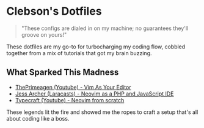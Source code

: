 # Clebson's Dotfiles

> "These configs are dialed in on my machine; no guarantees they'll groove on yours!"

These dotfiles are my go-to for turbocharging my coding flow, cobbled together from a mix of tutorials that got my brain buzzing.

## What Sparked This Madness

- [ThePrimeagen (Youtube) - Vim As Your Editor](https://www.youtube.com/watch?v=X6AR2RMB5tE)
- [Jess Archer (Laracasts) - Neovim as a PHP and JavaScript IDE](https://laracasts.com/series/neovim-as-a-php-ide)
- [Typecraft (Youtube) - Neovim from scratch](https://www.youtube.com/watch?v=zHTeCSVAFNY)

These legends lit the fire and showed me the ropes to craft a setup that's all about coding like a boss.
